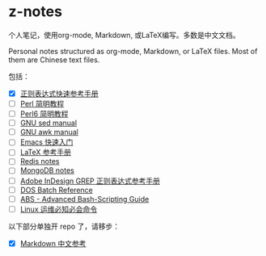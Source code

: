 # z-notes

个人笔记，使用org-mode, Markdown, 或LaTeX编写。多数是中文文档。

Personal notes structured as org-mode, Markdown, or LaTeX files. Most of them are Chinese text files.

包括：

- [x] [正则表达式快速参考手册](./regex-tutorial/)
- [ ] [Perl 简明教程](./perl-tutorial/)
- [ ] [Perl6 简明教程](./perl6-tutorial/)
- [ ] [GNU sed manual](sed-manual.org)
- [ ] [GNU awk manual](awk-manual.org)
- [ ] [Emacs 快速入门](./emacs-tour/)
- [ ] [LaTeX 参考手册](./latex-tutorial/)
- [ ] [Redis notes](redis-notes.org)
- [ ] [MongoDB notes](mongodb-notes.org)
- [ ] [Adobe InDesign GREP 正则表达式参考手册](./indesign-grep-reference/)
- [ ] [DOS Batch Reference](dos-batch-ref.org)
- [ ] [ABS - Advanced Bash-Scripting Guide](./abs/)
- [ ] [Linux 运维必知必会命令](must-know-linux-commands-for-sa.org)

以下部分单独开 repo 了，请移步：

- [x] [Markdown 中文参考](https://github.com/WisdomFusion/markdown-reference)
